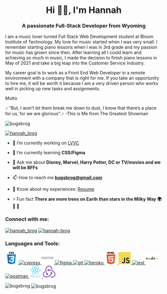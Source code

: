 <h1 align="center">Hi 👋🏻, I'm Hannah</h1>
<h3 align="center">A passionate Full-Stack Developer from Wyoming</h3>

I am a music lover turned Full Stack Web Development student at Bloom Institute of Technology. My love for music started when I was very small. I remember starting piano lessons when I was in 3rd grade and my passion for music has grown since then. After learning all I could learn and achieving so much in music, I made the decision to finish piano lessons in May of 2021 and take a big leap into the Customer Service Industry.

My career goal is to work as a Front End Web Developer in a remote environment with a company that is right for me. If you take an opportunity to hire me, it will be worth it because I am a very driven person who works well in picking up new tasks and assignments.

Motto

🎶 “But, I won’t let them break me down to dust, I know that there’s a place for us, for we are glorious” 🎶 -This is Me from The Greatest Showman

<p align="left"> <img src="https://komarev.com/ghpvc/?username=bugsbrog&label=Profile%20views&color=0e75b6&style=flat" alt="bugsbrog" /> </p>

<p align="left"> <a href="https://twitter.com/hannah_brog" target="blank"><img src="https://img.shields.io/twitter/follow/hannah_brog?logo=twitter&style=for-the-badge" alt="hannah_brog" /></a> </p>

- 🔭 I’m currently working on [LVVC](https://github.com/bugsbrog/LVVC)

- 🌱 I’m currently learning **CSS/Figma**

- 💬 Ask me about **Disney, Marvel, Harry Potter, DC or TV/movies and we will be BFFs**

- 📫 How to reach me **bugsbrog@gmail.com**

- 📄 Know about my experiences: [Resume](https://docs.google.com/document/d/1RWY4PL58dFNhlVBEhiOGBe7t0Kur-nqOKWifXShAtuA/edit)

- ⚡ Fun fact **There are more trees on Earth than stars in the Milky Way 🌍 🌌 💫**

<h3 align="left">Connect with me:</h3>
<p align="left">
<a href="https://twitter.com/hannah_brog" target="blank"><img align="center" src="https://raw.githubusercontent.com/rahuldkjain/github-profile-readme-generator/master/src/images/icons/Social/twitter.svg" alt="hannah_brog" height="30" width="40" /></a>
<a href="https://linkedin.com/in/hannah-brog" target="blank"><img align="center" src="https://raw.githubusercontent.com/rahuldkjain/github-profile-readme-generator/master/src/images/icons/Social/linked-in-alt.svg" alt="hannah-brog" height="30" width="40" /></a>
</p>

<h3 align="left">Languages and Tools:</h3>
<p align="left"> <a href="https://www.w3schools.com/css/" target="_blank" rel="noreferrer"> <img src="https://raw.githubusercontent.com/devicons/devicon/master/icons/css3/css3-original-wordmark.svg" alt="css3" width="40" height="40"/> </a> <a href="https://www.cypress.io" target="_blank" rel="noreferrer"> <img src="https://raw.githubusercontent.com/simple-icons/simple-icons/6e46ec1fc23b60c8fd0d2f2ff46db82e16dbd75f/icons/cypress.svg" alt="cypress" width="40" height="40"/> </a> <a href="https://expressjs.com" target="_blank" rel="noreferrer"> <img src="https://raw.githubusercontent.com/devicons/devicon/master/icons/express/express-original-wordmark.svg" alt="express" width="40" height="40"/> </a> <a href="https://www.figma.com/" target="_blank" rel="noreferrer"> <img src="https://www.vectorlogo.zone/logos/figma/figma-icon.svg" alt="figma" width="40" height="40"/> </a> <a href="https://git-scm.com/" target="_blank" rel="noreferrer"> <img src="https://www.vectorlogo.zone/logos/git-scm/git-scm-icon.svg" alt="git" width="40" height="40"/> </a> <a href="https://heroku.com" target="_blank" rel="noreferrer"> <img src="https://www.vectorlogo.zone/logos/heroku/heroku-icon.svg" alt="heroku" width="40" height="40"/> </a> <a href="https://www.w3.org/html/" target="_blank" rel="noreferrer"> <img src="https://raw.githubusercontent.com/devicons/devicon/master/icons/html5/html5-original-wordmark.svg" alt="html5" width="40" height="40"/> </a> <a href="https://developer.mozilla.org/en-US/docs/Web/JavaScript" target="_blank" rel="noreferrer"> <img src="https://raw.githubusercontent.com/devicons/devicon/master/icons/javascript/javascript-original.svg" alt="javascript" width="40" height="40"/> </a> <a href="https://jestjs.io" target="_blank" rel="noreferrer"> <img src="https://www.vectorlogo.zone/logos/jestjsio/jestjsio-icon.svg" alt="jest" width="40" height="40"/> </a> <a href="https://nodejs.org" target="_blank" rel="noreferrer"> <img src="https://raw.githubusercontent.com/devicons/devicon/master/icons/nodejs/nodejs-original-wordmark.svg" alt="nodejs" width="40" height="40"/> </a> <a href="https://postman.com" target="_blank" rel="noreferrer"> <img src="https://www.vectorlogo.zone/logos/getpostman/getpostman-icon.svg" alt="postman" width="40" height="40"/> </a> <a href="https://reactjs.org/" target="_blank" rel="noreferrer"> <img src="https://raw.githubusercontent.com/devicons/devicon/master/icons/react/react-original-wordmark.svg" alt="react" width="40" height="40"/> </a> <a href="https://redux.js.org" target="_blank" rel="noreferrer"> <img src="https://raw.githubusercontent.com/devicons/devicon/master/icons/redux/redux-original.svg" alt="redux" width="40" height="40"/> </a> </p>

<p><img align="left" src="https://github-readme-stats.vercel.app/api/top-langs?username=bugsbrog&show_icons=true&locale=en&layout=compact" alt="bugsbrog" /></p>

<p>&nbsp;<img align="center" src="https://github-readme-stats.vercel.app/api?username=bugsbrog&show_icons=true&locale=en" alt="bugsbrog" /></p>
